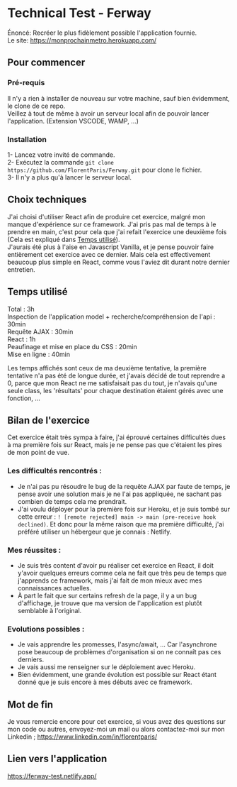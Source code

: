# Technical Test - Ferway

Énoncé: Recréer le plus fidèlement possible l'application fournie. </br>
Le site: https://monprochainmetro.herokuapp.com/

## Pour commencer

### Pré-requis

Il n'y a rien à installer de nouveau sur votre machine, sauf bien évidemment, le clone de ce repo. </br>
Veillez à tout de même à avoir un serveur local afin de pouvoir lancer l'application. (Extension VSCODE, WAMP, ...)

### Installation

1- Lancez votre invité de commande. </br>
2- Exécutez la commande ``git clone https://github.com/FlorentParis/Ferway.git`` pour clone le fichier. </br>
3- Il n'y a plus qu'à lancer le serveur local. </br>

## Choix techniques

J'ai choisi d'utiliser React afin de produire cet exercice, malgré mon manque d'expérience sur ce framework. J'ai pris pas mal de temps à le prendre en main, c'est pour cela que j'ai refait l'exercice une deuxième fois (Cela est expliqué dans [Temps utilisé](##temps-utilise)). </br>
J'aurais été plus à l'aise en Javascript Vanilla, et je pense pouvoir faire entièrement cet exercice avec ce dernier. Mais cela est effectivement beaucoup plus simple en React, comme vous l'aviez dit durant notre dernier entretien.

## Temps utilisé

Total : 3h </br>
Inspection de l'application model + recherche/compréhension de l'api : 30min </br>
Requête AJAX : 30min </br>
React : 1h </br>
Peaufinage et mise en place du CSS : 20min </br>
Mise en ligne : 40min </br>

Les temps affichés sont ceux de ma deuxième tentative, la première tentative n'a pas été de longue durée, et j'avais décidé de tout reprendre a 0, parce que mon React ne me satisfaisait pas du tout, je n'avais qu'une seule class, les 'résultats' pour chaque destination étaient gérés avec une fonction, ... 

## Bilan de l'exercice

Cet exercice était très sympa à faire, j'ai éprouvé certaines difficultés dues à ma première fois sur React, mais je ne pense pas que c'étaient les pires de mon point de vue.

### Les difficultés rencontrés :

- Je n'ai pas pu résoudre le bug de la requête AJAX par faute de temps, je pense avoir une solution mais je ne l'ai pas appliquée, ne sachant pas combien de temps cela me prendrait.
- J'ai voulu déployer pour la première fois sur Heroku, et je suis tombé sur cette erreur : ``! [remote rejected] main -> main (pre-receive hook declined)``. Et donc pour la même raison que ma première difficulté, j'ai préféré utiliser un hébergeur que je connais : Netlify.

### Mes réussites :

- Je suis très content d'avoir pu réaliser cet exercice en React, il doit y'avoir quelques erreurs comme cela ne fait que très peu de temps que j'apprends ce framework, mais j'ai fait de mon mieux avec mes connaissances actuelles.
- À part le fait que sur certains refresh de la page, il y a un bug d'affichage, je trouve que ma version de l'application est plutôt semblable à l'original. 

### Evolutions possibles :

- Je vais apprendre les promesses, l'async/await, ... Car l'asynchrone pose beaucoup de problèmes d'organisation si on ne connaît pas ces derniers.
- Je vais aussi me renseigner sur le déploiement avec Heroku.
- Bien évidemment, une grande évolution est possible sur React étant donné que je suis encore à mes débuts avec ce framework.

## Mot de fin

Je vous remercie encore pour cet exercice, si vous avez des questions sur mon code ou autres, envoyez-moi un mail ou alors contactez-moi sur mon Linkedin ; https://www.linkedin.com/in/florentparis/

## Lien vers l'application

https://ferway-test.netlify.app/
